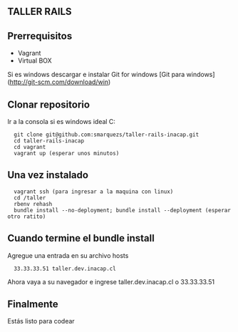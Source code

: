 ## TALLER RAILS

## Prerrequisitos
* Vagrant
* Virtual BOX

Si es windows descargar e instalar
Git for windows [Git para windows] (http://git-scm.com/download/win)

## Clonar repositorio
Ir a la consola si es windows ideal C:

```console
  git clone git@github.com:smarquezs/taller-rails-inacap.git
  cd taller-rails-inacap
  cd vagrant
  vagrant up (esperar unos minutos)
```

## Una vez instalado

```console
  vagrant ssh (para ingresar a la maquina con linux)
  cd /taller
  rbenv rehash
  bundle install --no-deployment; bundle install --deployment (esperar otro ratito)
```

## Cuando termine el bundle install

Agregue una entrada en su archivo hosts

```console
  33.33.33.51 taller.dev.inacap.cl
```

Ahora vaya a su navegador e ingrese
taller.dev.inacap.cl o 33.33.33.51

## Finalmente

Estás listo para codear
